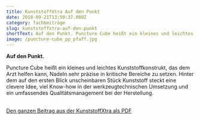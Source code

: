 ```yaml
---
title: KunststoffXtra Auf den Punkt
date: 2018-09-21T13:50:37.000Z
category: fachbeiträge
slug: kunststoffxtra-auf-den-punkt
shortText: Auf den Punkt. Puncture Cube heißt ein kleines und leichtes Kunststoffkonstrukt, das dem Arzt helfen kann, Nadeln sehr präzise in kritische Bereiche zu setzen.
image: /puncture-cube_pp_pfaff.jpg
---
```


<p><strong>Auf den Punkt.</strong></p>

Puncture Cube heißt ein kleines und leichtes Kunststoffkonstrukt, das dem Arzt helfen kann, Nadeln sehr präzise in kritische Bereiche zu setzen. Hinter dem auf den ersten Blick unscheinbaren Stück Kunststoff steckt eine clevere Idee, viel Know-how in der werkzeugtechnischen Umsetzung und ein umfassendes Qualitätsmanagement bei der Herstellung.</p>

<p><a href="/downloads/KunststoffXtra_1809.pdf" target="_blank" rel="noreferrer noopener" aria-label=" (öffnet in neuem Tab)"><br>Den ganzen Beitrag aus der KunststoffXtra als PDF</a></p>

</p>
